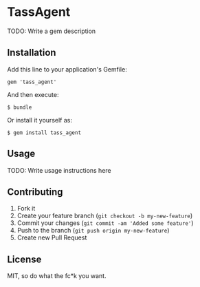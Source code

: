 # TassAgent

TODO: Write a gem description

## Installation

Add this line to your application's Gemfile:

    gem 'tass_agent'

And then execute:

    $ bundle

Or install it yourself as:

    $ gem install tass_agent

## Usage

TODO: Write usage instructions here

## Contributing

1. Fork it
2. Create your feature branch (`git checkout -b my-new-feature`)
3. Commit your changes (`git commit -am 'Added some feature'`)
4. Push to the branch (`git push origin my-new-feature`)
5. Create new Pull Request

## License
MIT, so do what the fc*k you want.
